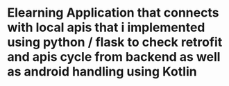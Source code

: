# Elearning Application that connects with local apis that i implemented using python / flask to check retrofit and apis cycle from backend as well as android handling using Kotlin
